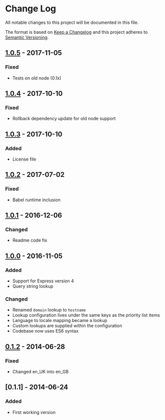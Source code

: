 # Change Log
All notable changes to this project will be documented in this file.

The format is based on [Keep a Changelog](http://keepachangelog.com/) 
and this project adheres to [Semantic Versioning](http://semver.org/).

## [1.0.5] - 2017-11-05
### Fixed
- Tests on old node (0.1x)

## [1.0.4] - 2017-10-10
### Fixed
- Rollback dependency update for old node support

## [1.0.3] - 2017-10-10
### Added
- License file

## [1.0.2] - 2017-07-02
### Fixed
- Babel runtime inclusion

## [1.0.1] - 2016-12-06
### Changed
- Readme code fix

## [1.0.0] - 2016-11-05
### Added
- Support for Express version 4
- Query string lookup

### Changed
- Renamed `domain` lookup to `hostname`
- Lookup configuration lives under the same keys as the priority list items
- Language to locale mapping became a lookup
- Custom lookups are supplied within the configuration
- Codebase now uses ES6 syntax

## [0.1.2] - 2014-06-28
### Fixed
- Changed en_UK into en_GB

## [0.1.1] - 2014-06-24
### Added
- First working version

[Unreleased]: https://github.com/smhg/express-locale/compare/v1.0.5...HEAD
[1.0.5]: https://github.com/smhg/express-locale/compare/v1.0.4...v1.0.5
[1.0.4]: https://github.com/smhg/express-locale/compare/v1.0.3...v1.0.4
[1.0.3]: https://github.com/smhg/express-locale/compare/v1.0.2...v1.0.3
[1.0.2]: https://github.com/smhg/express-locale/compare/v1.0.1...v1.0.2
[1.0.1]: https://github.com/smhg/express-locale/compare/v1.0.0...v1.0.1
[1.0.0]: https://github.com/smhg/express-locale/compare/v0.1.2...v1.0.0
[0.1.2]: https://github.com/smhg/express-locale/compare/v0.1.1...v0.1.2